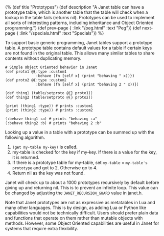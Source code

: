 {%
(def title "Prototypes")
(def description "A Janet table can have a prototype table, which is
 another table that the table will check when a lookup in the table fails
 (returns nil). Prototypes can be used to implement all sorts of interesting
 patterns, including inheritance and Object Oriented programming.")
(def prev-page {
 :link "/peg.html"
 :text "Peg"})
(def next-page {
 :link "/specials.html"
 :text "Specials"})
 %}

To support basic generic programming, Janet tables support a prototype
table. A prototype table contains default values for a table if certain keys
are not found in the original table. This allows many similar tables to share
contents without duplicating memory.

```janet
# Simple Object Oriented behavior in Janet
(def proto1 @{:type :custom1
              :behave (fn [self x] (print "behaving " x))})
(def proto2 @{:type :custom2
              :behave (fn [self x] (print "behaving 2 " x))})

(def thing1 (table/setproto @{} proto1))
(def thing2 (table/setproto @{} proto2))

(print (thing1 :type)) # prints :custom1
(print (thing2 :type)) # prints :custom2

(:behave thing1 :a) # prints "behaving :a"
(:behave thing2 :b) # prints "behaving 2 :b"
```

Looking up a value in a table with a prototype can be summed up with the following algorithm.

1. `(get my-table my-key)` is called.
2. my-table is checked for the key if my-key. If there is a value for the key, it is returned.
3. If there is a prototype table for my-table, set `my-table` = `my-table's prototype` and got to 2. Otherwise go to 4.
4. Return nil as the key was not found.

Janet will check up to about a 1000 prototypes recursively by default before giving up and returning nil. This
is to prevent an infinite loop. This value can be changed by adjusting the `JANET_RECURSION_GUARD` value
in janet.h.

Note that Janet prototypes are not as expressive as metatables in Lua and many other languages.
This is by design, as adding Lua or Python like capabilities would not be technically difficult.
Users should prefer plain data and functions that operate on them rather than mutable objects
with methods. However, some Object Oriented capabilities are useful in Janet for
systems that require extra flexibility.
